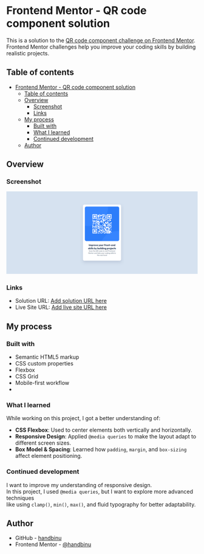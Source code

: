 # Frontend Mentor - QR code component solution

This is a solution to the [QR code component challenge on Frontend Mentor](https://www.frontendmentor.io/challenges/qr-code-component-iux_sIO_H). Frontend Mentor challenges help you improve your coding skills by building realistic projects. 

## Table of contents

- [Frontend Mentor - QR code component solution](#frontend-mentor---qr-code-component-solution)
  - [Table of contents](#table-of-contents)
  - [Overview](#overview)
    - [Screenshot](#screenshot)
    - [Links](#links)
  - [My process](#my-process)
    - [Built with](#built-with)
    - [What I learned](#what-i-learned)
    - [Continued development](#continued-development)
  - [Author](#author)

## Overview

### Screenshot
![](./Capture_qr.png)

### Links

- Solution URL: [Add solution URL here](https://your-solution-url.com)
- Live Site URL: [Add live site URL here](https://your-live-site-url.com)

## My process

### Built with

- Semantic HTML5 markup
- CSS custom properties
- Flexbox
- CSS Grid
- Mobile-first workflow
- 
### What I learned

While working on this project, I got a better understanding of:

- **CSS Flexbox**: Used to center elements both vertically and horizontally.
- **Responsive Design**: Applied `@media queries` to make the layout adapt to different screen sizes.
- **Box Model & Spacing**: Learned how `padding`, `margin`, and `box-sizing` affect element positioning.

### Continued development

I want to improve my understanding of responsive design.  
In this project, I used `@media queries`, but I want to explore more advanced techniques  
like using `clamp()`, `min()`, `max()`, and fluid typography for better adaptability.

## Author

- GitHub - [handbinu](https://github.com/handbinu)
- Frontend Mentor - [@handbinu](https://www.frontendmentor.io/profile/handbinu)